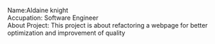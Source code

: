 Name:Aldaine knight<br>
Accupation: Software Engineer<br>
About Project: This project is about refactoring a webpage for better optimization and improvement of quality
